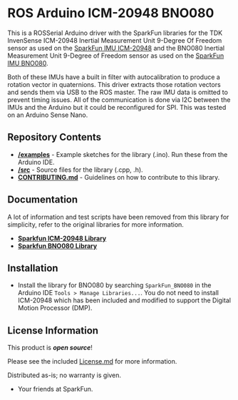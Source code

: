 # ROS Arduino ICM-20948 BNO080

This is a ROSSerial Arduino driver with the SparkFun libraries for the TDK InvenSense ICM-20948 Inertial Measurement Unit 9-Degree Of Freedom sensor as used on the [SparkFun IMU ICM-20948](https://www.sparkfun.com/products/15335) and the BNO080 Inertial Measurement Unit 9-Degree of Freedom sensor as used on the [SparkFun IMU BNO080](https://www.sparkfun.com/products/14686).

Both of these IMUs have a built in filter with autocalibration to produce a rotation vector in quaternions.  This driver extracts those rotation vectors and sends them via USB to the ROS master.  The raw IMU data is omitted to prevent timing issues.  All of the communication is done via I2C between the IMUs and the Arduino but it could be reconfigured for SPI.  This was tested on an Arduino Sense Nano.

## Repository Contents

* [**/examples**](./examples) - Example sketches for the library (.ino). Run these from the Arduino IDE.
* [**/src**](./src) - Source files for the library (.cpp, .h).
* [**CONTRIBUTING.md**](./CONTRIBUTING.md) - Guidelines on how to contribute to this library.

## Documentation

A lot of information and test scripts have been removed from this library for simplicity, refer to the original libraries for more information.

* **[Sparkfun ICM-20948 Library](https://github.com/GAVLab/ros_arduino_ICM-20948_BNO080)**
* **[Sparkfun BNO080 Library](https://github.com/sparkfun/SparkFun_BNO080_Arduino_Library)**

## Installation

* Install the library for BNO080 by searching `SparkFun_BNO080` in the Arduino IDE `Tools > Manage Libraries...`.  You do not need to install ICM-20948 which has been included and modified to support the Digital Motion Processor (DMP).

## License Information

This product is _**open source**_!

Please see the included [License.md](./License.md) for more information.

Distributed as-is; no warranty is given.

- Your friends at SparkFun.
